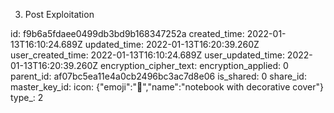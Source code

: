 3. Post Exploitation

id: f9b6a5fdaee0499db3bd9b168347252a
created_time: 2022-01-13T16:10:24.689Z
updated_time: 2022-01-13T16:20:39.260Z
user_created_time: 2022-01-13T16:10:24.689Z
user_updated_time: 2022-01-13T16:20:39.260Z
encryption_cipher_text: 
encryption_applied: 0
parent_id: af07bc5ea11e4a0cb2496bc3ac7d8e06
is_shared: 0
share_id: 
master_key_id: 
icon: {"emoji":"📔","name":"notebook with decorative cover"}
type_: 2